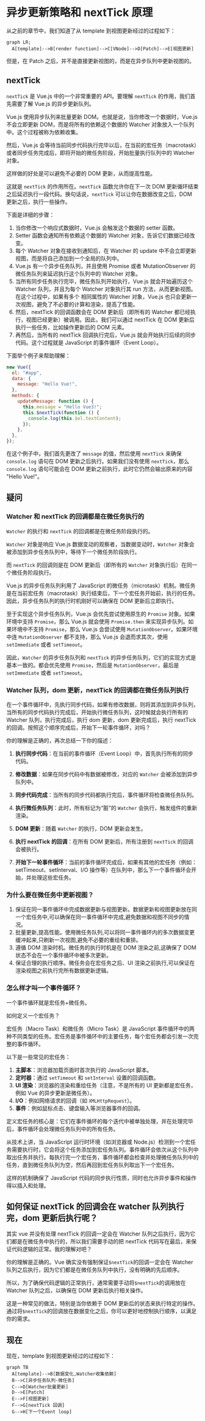 # 异步更新策略和 nextTick 原理

从之前的章节中，我们知道了从 template 到视图更新经过的过程如下：

```mermaid
graph LR;
  A[template]-->B[render function]-->C[VNode]-->D[Patch]-->E[视图更新]

```

但是，在 Patch 之后，并不是直接更新视图的，而是在异步队列中更新视图的。

## nextTick

`nextTick` 是 Vue.js 中的一个非常重要的 API。要理解 `nextTick` 的作用，我们首先需要了解 Vue.js 的异步更新队列。

Vue.js 使用异步队列来批量更新 DOM。也就是说，当你修改一个数据时，Vue.js 不会立即更新 DOM，而是将所有的依赖这个数据的 Watcher 对象放入一个队列中。这个过程被称为依赖收集。

然后，Vue.js 会等待当前同步代码执行完毕以后，在当前的宏任务（macrotask）或者同步任务完成后，即将开始的微任务阶段，开始批量执行队列中的 Watcher 对象。

这样做的好处是可以避免不必要的 DOM 更新，从而提高性能。

这就是 `nextTick` 的作用所在。`nextTick` 函数允许你在下一次 DOM 更新循环结束之后延迟执行一段代码。换句话说，`nextTick` 可以让你在数据改变之后，DOM 更新之后，执行一些操作。

下面是详细的步骤：

1. 当你修改一个响应式数据时，Vue.js 会触发这个数据的 setter 函数。
2. Setter 函数会通知所有依赖这个数据的 Watcher 对象，告诉它们数据已经改变。
3. 每个 Watcher 对象在接收到通知后，在 Watcher 的 update 中不会立即更新视图，而是将自己添加到一个全局的队列中。
4. Vue.js 有一个异步任务队列，并且使用 Promise 或者 MutationObserver 的微任务队列来延迟执行这个队列中的 Watcher 对象。
5. 当所有同步任务执行完毕，微任务队列开始执行，Vue.js 就会开始遍历这个 Watcher 队列，并且为每个 Watcher 对象执行其 run 方法，从而更新视图。在这个过程中，如果有多个 相同属性的 Watcher 对象，Vue.js 也只会更新一次视图，避免了不必要的计算和渲染，提高了性能。
6. 然后，nextTick 的回调函数会在 DOM 更新后（即所有的 Watcher 都已经执行，视图已经更新）被调用。因此，我们可以通过 nextTick 在 DOM 更新后执行一些任务，比如操作更新后的 DOM 元素。
7. 再然后，当所有的 nextTick 回调执行完后，Vue.js 就会开始执行后续的同步代码。这个过程就是 JavaScript 的事件循环（Event Loop）。

下面举个例子来帮助理解：

```javascript
new Vue({
  el: "#app",
  data: {
    message: "Hello Vue!",
  },
  methods: {
    updateMessage: function () {
      this.message = "Hello Vue3!";
      this.$nextTick(function () {
        console.log(this.$el.textContent);
      });
    },
  },
});
```

在这个例子中，我们首先更改了 `message` 的值，然后使用 `nextTick` 来确保 `console.log` 语句在 DOM 更新之后执行。如果我们没有使用 `nextTick`，那么 `console.log` 语句可能会在 DOM 更新之前执行，此时它仍然会输出原来的内容 "Hello Vue!"。

## 疑问

### Watcher 和 nextTick 的回调都是在微任务执行的

`Watcher` 的执行和 `nextTick` 的回调都是在微任务阶段执行的。

`Watcher` 对象是响应 Vue.js 数据变动的观察者，当数据变动时，`Watcher` 对象会被添加到异步任务队列中，等待下一个微任务阶段执行。

而 `nextTick` 的回调则是在 DOM 更新后（即所有的 `Watcher` 对象执行后）在同一个微任务阶段执行。

Vue.js 的异步任务队列利用了 JavaScript 的微任务（microtask）机制。微任务是在当前宏任务（macrotask）执行结束后，下一个宏任务开始前，执行的任务。因此，异步任务队列的执行时机刚好可以确保在 DOM 更新后立即执行。

至于实现这个异步任务队列，Vue.js 会优先尝试使用原生的 `Promise` 对象。如果环境中支持 `Promise`，那么 Vue.js 就会使用 `Promise.then` 来实现异步队列。如果环境中不支持 `Promise`，那么 Vue.js 会尝试使用 `MutationObserver`。如果环境中连 `MutationObserver` 都不支持，那么 Vue.js 会退而求其次，使用 `setImmediate` 或者 `setTimeout`。

因此，`Watcher` 的异步任务队列和 `nextTick` 的异步任务队列，它们的实现方式是基本一致的。都会优先使用 `Promise`，然后是 `MutationObserver`，最后是 `setImmediate` 或者 `setTimeout`。

### Watcher 队列，dom 更新，nextTick 的回调都在微任务队列执行

在一个事件循环中，先执行同步代码，如果有修改数据，则将其添加到异步队列，当所有的同步代码执行完成后，开始执行微任务队列，这时候就会执行所有的 Watcher 队列，执行完成后，执行 dom 更新，dom 更新完成后，执行 nextTick 的回调。按照这个顺序完成后，开始下一轮事件循环，对吗？

你的理解是正确的，再次总结一下你的描述：

1. **执行同步代码**：在当前的事件循环（Event Loop）中，首先执行所有的同步代码。

2. **修改数据**：如果在同步代码中有数据被修改，对应的 `Watcher` 会被添加到异步队列中。

3. **同步代码完成**：当所有的同步代码都执行完后，事件循环将检查微任务队列。

4. **执行微任务队列**：此时，所有标记为“脏”的 `Watcher` 会执行，触发组件的重新渲染。

5. **DOM 更新**：随着 `Watcher` 的执行，DOM 更新会发生。

6. **执行 nextTick 的回调**：在所有 DOM 更新后，所有注册到 `nextTick` 的回调会被执行。

7. **开始下一轮事件循环**：当前的事件循环完成后，如果有其他的宏任务（例如：setTimeout、setInterval、I/O 操作等）在队列中，那么下一个事件循环会开始，并处理这些宏任务。

### 为什么要在微任务中更新视图？

1. 保证在同一事件循环中完成数据更新与视图更新。数据更新和视图更新放在同一个宏任务中,可以确保在同一事件循环中完成,避免数据和视图不同步的情况。
2. 批量更新,提高性能。使用微任务队列,可以将同一事件循环内的多次数据变更缓冲起来,只刷新一次视图,避免不必要的重绘和重排。
3. 遵循 DOM 渲染时机。微任务的执行时机是在 DOM 渲染之前,这确保了 DOM 状态不会在一个事件循环中被多次更新。
4. 保证合理的执行顺序。微任务会在宏任务之后、UI 渲染之前执行,可以保证在渲染视图之前执行完所有数据更新逻辑。

### 怎么样才叫一个事件循环？

一个事件循环就是宏任务+微任务。

如何定义一个宏任务？

宏任务（Macro Task）和微任务（Micro Task）是 JavaScript 事件循环中的两种不同类型的任务。宏任务是事件循环中的主要任务，每个宏任务都会引发一次完整的事件循环。

以下是一些常见的宏任务：

1. **主脚本**：浏览器加载页面时首次执行的 JavaScript 脚本。
2. **定时器**：通过 `setTimeout` 和 `setInterval` 设置的回调函数。
3. **UI 渲染**：浏览器的渲染和重绘任务（注意，不是所有的 UI 更新都是宏任务，例如 Vue 的异步更新是微任务）。
4. **I/O**：例如网络请求的回调（如 `XMLHttpRequest`）。
5. **事件**：例如鼠标点击、键盘输入等浏览器事件的回调。

定义宏任务的核心是：它们在事件循环的每个迭代中被单独处理，并在处理完毕后，事件循环会处理微任务队列中的所有任务。

从技术上讲，当 JavaScript 运行时环境（如浏览器或 Node.js）检测到一个宏任务需要执行时，它会将这个任务添加到宏任务队列。事件循环会依次从这个队列中取出任务并执行。每执行完一个宏任务，事件循环都会检查并处理微任务队列中的任务，直到微任务队列为空，然后再回到宏任务队列取出下一个宏任务。

这样的机制确保了 JavaScript 代码的同步执行性质，同时也允许异步事件和操作得以插入和处理。

## 如何保证 nextTick 的回调会在 watcher 队列执行完，dom 更新后执行呢？

其实 vue 并没有处理 nextTick 的回调一定会在 Watcher 队列之后执行，因为它们都是在微任务中执行的，所以我们需要手动的把 nextTick 代码写在最后，来保证代码逻辑的正常。我的理解对吧？

你的理解是正确的。Vue 确实没有强制保证`$nextTick`的回调一定会在 Watcher 队列之后执行，因为它们都是在微任务队列中执行，没有明确的先后顺序。

所以，为了确保代码逻辑的正常执行，通常需要手动将`$nextTick`的调用放在 Watcher 队列之后，以确保在 DOM 更新后执行相关操作。

这是一种常见的做法，特别是当你依赖于 DOM 更新后的状态来执行特定的操作。通过将`$nextTick`的回调放在数据变化之后，你可以更好地控制执行顺序，以满足你的需求。

## 现在

现在，template 到视图更新经过的过程如下：

```mermaid
graph TB
  A[template]-->B[数据变化,Watcher收集依赖]
  B-->C[异步任务队列-微任务]
  C-->D[Watcher批量更新]
  D-->E[Patch]
  E-->F[视图更新]
  F-->G[nextTick 回调]
  G-->H[下一个Event loop]
```
